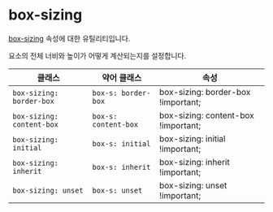 # box-sizing

[box-sizing](https://developer.mozilla.org/en-US/docs/Web/CSS/box-sizing) 속성에 대한 유틸리티입니다.

요소의 전체 너비와 높이가 어떻게 계산되는지를 설정합니다.

<table>
  <thead>
    <tr>
      <th scope="col">클래스</th>
      <th scope="col">약어 클래스</th>
      <th scope="col">속성</th>
    </tr>
  </thead>
  <tbody>
  <!-- box-sizing: border-box -->
<tr>
  <td><code>box-sizing: border-box</code></td>
  <td><code>box-s: border-box</code></td>
  <td><span class="code">box-sizing: border-box !important;</span></td>
</tr>

<!-- box-sizing: content-box -->
<tr>
  <td><code>box-sizing: content-box</code></td>
  <td><code>box-s: content-box</code></td>
  <td><span class="code">box-sizing: content-box !important;</span></td>
</tr>

<!-- box-sizing: initial -->
<tr>
  <td><code>box-sizing: initial</code></td>
  <td><code>box-s: initial</code></td>
  <td><span class="code">box-sizing: initial !important;</span></td>
</tr>

<!-- box-sizing: inherit -->
<tr>
  <td><code>box-sizing: inherit</code></td>
  <td><code>box-s: inherit</code></td>
  <td><span class="code">box-sizing: inherit !important;</span></td>
</tr>

<!-- box-sizing: unset -->
<tr>
  <td><code>box-sizing: unset</code></td>
  <td><code>box-s: unset</code></td>
  <td><span class="code">box-sizing: unset !important;</span></td>
</tr>

  </tbody>

</table>
